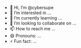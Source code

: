 - 👋 Hi, I’m @cybersupe
- 👀 I’m interested in ...
- 🌱 I’m currently learning ...
- 💞️ I’m looking to collaborate on ...
- 📫 How to reach me ...
- 😄 Pronouns: ...
- ⚡ Fun fact: ...

<!---
cybersupe/cybersupe is a ✨ special ✨ repository because its `README.md` (this file) appears on your GitHub profile.
You can click the Preview link to take a look at your changes.
--->
